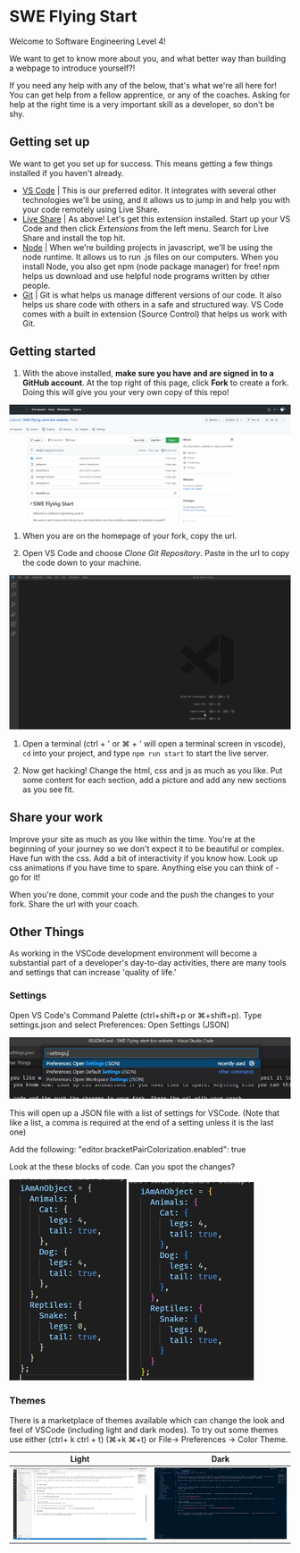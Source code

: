 # SWE Flying Start

Welcome to Software Engineering Level 4!

We want to get to know more about you, and what better way than building a webpage to introduce yourself?!

If you need any help with any of the below, that's what we're all here for! You can get help from a fellow apprentice, or any of the coaches. Asking for help at the right time is a very important skill as a developer, so don't be shy.

## Getting set up

We want to get you set up for success. This means getting a few things installed if you haven't already.

 - [VS Code](https://code.visualstudio.com/download) | This is our preferred editor. It integrates with several other technologies we'll be using, and it allows us to jump in and help you with your code remotely using Live Share.
 - [Live Share](https://docs.microsoft.com/en-gb/visualstudio/liveshare/) | As above! Let's get this extension installed. Start up your VS Code and then click *Extensions* from the left menu. Search for Live Share and install the top hit.
 - [Node](https://nodejs.org/en/download/) | When we're building projects in javascript, we'll be using the node runtime. It allows us to run .js files on our computers. When you install Node, you also get npm (node package manager) for free! npm helps us download and use helpful node programs written by other people.
 - [Git](https://git-scm.com/downloads) | Git is what helps us manage different versions of our code. It also helps us share code with others in a safe and structured way. VS Code comes with a built in extension (Source Control) that helps us work with Git.

## Getting started

 1. With the above installed, **make sure you have and are signed in to a GitHub account**. At the top right of this page, click **Fork** to create a fork. Doing this will give you your very own copy of this repo!

 ![alt text](Readme_Imgs/fork-github.gif)

 1. When you are on the homepage of your fork, copy the url.     

 1. Open VS Code and choose *Clone Git Repository*. Paste in the url to copy the code down to your machine.
 
 ![alt text](Readme_Imgs/vscode-clone.gif)

 1. Open a terminal (ctrl + ' or ⌘ + ' will open a terminal screen in vscode), `cd` into your project, and type `npm run start` to start the live server.

 1. Now get hacking! Change the html, css and js as much as you like. Put some content for each section, add a picture and add any new sections as you see fit.

## Share your work

Improve your site as much as you like within the time. You're at the beginning of your journey so we don't expect it to be beautiful or complex. Have fun with the css. Add a bit of interactivity if you know how. Look up css animations if you have time to spare. Anything else you can think of - go for it!

When you're done, commit your code and the push the changes to your fork. Share the url with your coach.


##  Other Things

As working in the VSCode development environment will become a substantial part of a developer's day-to-day activities, there are many tools and settings that can increase 'quality of life.'

### Settings

Open VS Code's Command Palette (ctrl+shift+p or ⌘+shift+p).   Type settings.json and select Preferences: Open Settings (JSON)

 ![alt text](Readme_Imgs/command.jpg)

 This will open up a JSON file with a list of settings for VSCode. (Note that like a list, a comma is required at the end of a setting unless it is the last one)

 Add the following:
 "editor.bracketPairColorization.enabled": true

 Look at the these blocks of code.  Can you spot the changes?
 
![alt text](Readme_Imgs/brackets-no-colour.jpg)     ![alt text](Readme_Imgs/brackets-colour.jpg)

### Themes

There is a marketplace of themes available which can change the look and feel of VSCode (including light and dark modes).  To try out some themes use either (ctrl+ k ctrl + t) (⌘+k ⌘+t) or File-> Preferences -> Color Theme.


Light | Dark
--- | --- 
![alt text](Readme_Imgs/lightmode.jpg) | ![alt text](Readme_Imgs/darkmode.jpg)


